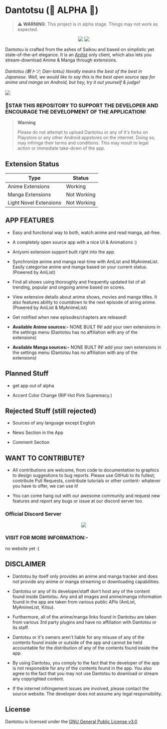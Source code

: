 # **Dantotsu** (🚧 ALPHA 🚧)

> ⚠️ **WARNING**: This project is in alpha stage. Things may not work as expected.

<p align="center">
   <a href="https://discord.gg/4HPZ5nAWwM"><img src="https://img.shields.io/badge/Discord-7289DA?style=for-the-badge&logo=discord&logoColor=white"></a>
   <a href="https://github.com/downloads/rebelonion/releases"><img src="https://img.shields.io/github/downloads/rebelonion/Dantotsu/total?color=%233DDC84&logo=android&logoColor=%23fff&style=for-the-badge"></a>
</p>
Dantotsu is crafted from the ashes of Saikou and based on simplistic yet state-of-the-art elegance. It is an <a href="https://anilist.co/">Anilist</a> only client, which also lets you stream-download Anime & Manga through extensions.
<br><br>
<i>Dantotsu (断トツ; Dan-totsu) literally means the best of the best in Japanese. Well, we would like to say this is the best open source app for anime and manga on Android, but hey, try it out yourself & judge!
</i> 
<br>
<br>
<a href="https://www.buymeacoffee.com/rebelonion"><img src="https://img.buymeacoffee.com/button-api/?text=Buy me a coffee&emoji=&slug=rebelonion&button_colour=FFDD00&font_colour=000000&font_family=Poppins&outline_colour=000000&coffee_colour=ffffff" /></a>
<br>

### 🌟STAR THIS REPOSITORY TO SUPPORT THE DEVELOPER AND ENCOURAGE THE DEVELOPMENT OF THE APPLICATION!

> **Warning**
> 
> Please do not attempt to upload Dantotsu or any of it's forks on Playstore or any other Android appstores on the internet. Doing so, may infringe their terms and conditions. This may result to legal action or immediate take-down of the app.

## Extension Status

| Type             | Status  |
| ---------------- | ------- |
| Anime Extensions | Working |
| Manga Extensions | Not Working |
| Light Novel Extensions | Not Working |



## APP FEATURES

- Easy and functional way to both, watch anime and read manga, ad-free.

- A completely open source app with a nice UI & Animations :)

- Aniyomi extension support built right into the app.

- Synchronize anime and manga real-time with AniList and MyAnimeList. Easily categorise anime and manga based on your current status. (Powered by AniList)

- Find all shows using thoroughly and frequently updated list of all trending, popular and ongoing anime based on scores.

- View extensive details about anime shows, movies and manga titles. It also features ability to countdown to the next episode of airing anime. (Powered by AniList & MyAnimeList)

- Get notified when new episodes/chapters are released!


* **Available Anime sources:-**
NONE BUILT IN!
add your own extensions in the settings menu (Dantotsu has no affiliation with any of the extensions)


* **Available Manga sources:-**
NONE BUILT IN!
add your own extensions in the settings menu (Dantotsu has no affiliation with any of the extensions)

## Planned Stuff

- get app out of alpha

- Accent Color Change (RIP Hot Pink Supremacy.)
 

## Rejected Stuff (still rejected)

- Sources of any language except English

- News Section in the App
 
- Comment Section


## WANT TO CONTRIBUTE?

- All contributions are welcome, from code to documentation to graphics to design suggestions to bug reports. Please use GitHub to its fullest; contribute Pull Requests, contribute tutorials or other content- whatever you have to offer, we can use it!

- You can come hang out with our awesome community and request new features and report any bugs or issue at our discord server too.

### Official Discord Server
 
<p align="center">
 <a href="https://discord.gg/4HPZ5nAWwM">
  <img src="https://invidget.switchblade.xyz/2T7TunuwFZ">
 </a>
</p>


### VISIT FOR MORE INFORMATION:-

no website yet :(

## DISCLAIMER

* Dantotsu by itself only provides an anime and manga tracker and does not provide any anime or manga streaming or downloading capabilities. 

* Dantotsu or any of its developer/staff don't host any of the content found inside Dantotsu. Any and all images and anime/manga information found in the app are taken from various public APIs (AniList, MyAnimeList, Kitsu).

* Furthermore, all of the anime/manga links found in Dantotsu are taken from various 3rd party plugins and have no affiliation with Dantotsu or its staff.

* Dantotsu or it's owners aren't liable for any misuse of any of the contents found inside or outside of the app and cannot be held accountable for the distribution of any of the contents found inside the app.

* By using Dantotsu, you comply to the fact that the developer of the app is not responsible for any of the contents found in the app. You also agree to the fact that you may not use Dantotsu to download or stream any copyrighted content.

* If the internet infringement issues are involved, please contact the source website. The developer does not assume any legal responsibility.

## License

Dantotsu is licensed under the [GNU General Public License v3.0](LICENSE.md)
